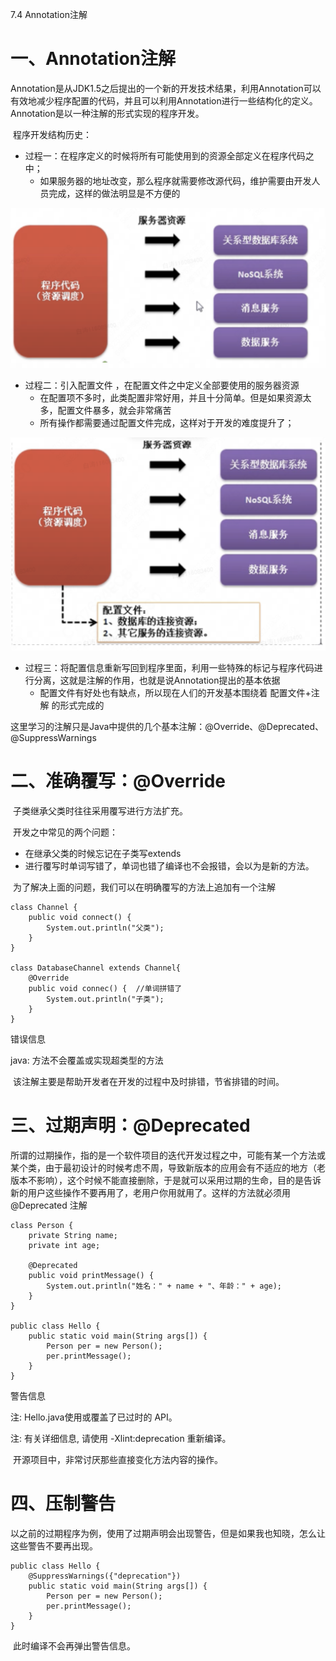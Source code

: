 7.4 Annotation注解

# 一、Annotation注解

​        Annotation是从JDK1.5之后提出的一个新的开发技术结果，利用Annotation可以有效地减少程序配置的代码，并且可以利用Annotation进行一些结构化的定义。Annotation是以一种注解的形式实现的程序开发。

​         程序开发结构历史：

- 过程一：在程序定义的时候将所有可能使用到的资源全部定义在程序代码之中；
  - 如果服务器的地址改变，那么程序就需要修改源代码，维护需要由开发人员完成，这样的做法明显是不方便的

![image-20250516170019923](assets/image-20250516170019923.png)



- 过程二：引入配置文件 ，在配置文件之中定义全部要使用的服务器资源
  - 在配置项不多时，此类配置非常好用，并且十分简单。但是如果资源太多，配置文件暴多，就会非常痛苦
  - 所有操作都需要通过配置文件完成，这样对于开发的难度提升了；

![image-20250516170029634](assets/image-20250516170029634.png)



- 过程三：将配置信息重新写回到程序里面，利用一些特殊的标记与程序代码进行分离，这就是注解的作用，也就是说Annotation提出的基本依据
  -  配置文件有好处也有缺点，所以现在人们的开发基本围绕着 配置文件+注解 的形式完成的



​          这里学习的注解只是Java中提供的几个基本注解：@Override、@Deprecated、@SuppressWarnings 



# 二、准确覆写：@Override 

​         子类继承父类时往往采用覆写进行方法扩充。

​         开发之中常见的两个问题：

- 在继承父类的时候忘记在子类写extends
- 进行覆写时单词写错了，单词也错了编译也不会报错，会以为是新的方法。

​        为了解决上面的问题，我们可以在明确覆写的方法上追加有一个注解

```
class Channel {
    public void connect() {
        System.out.println("父类");
    }
}

class DatabaseChannel extends Channel{
    @Override
    public void connec() {	//单词拼错了
        System.out.println("子类");
    }
}
```

错误信息

java: 方法不会覆盖或实现超类型的方法

​        该注解主要是帮助开发者在开发的过程中及时排错，节省排错的时间。



# 三、过期声明：@Deprecated 

​        所谓的过期操作，指的是一个软件项目的迭代开发过程之中，可能有某一个方法或某个类，由于最初设计的时候考虑不周，导致新版本的应用会有不适应的地方（老版本不影响），这个时候不能直接删除，于是就可以采用过期的生命，目的是告诉新的用户这些操作不要再用了，老用户你用就用了。这样的方法就必须用@Deprecated 注解

```
class Person {
    private String name;
    private int age;

    @Deprecated
    public void printMessage() {
        System.out.println("姓名：" + name + "、年龄：" + age);
    }
}

public class Hello {
    public static void main(String args[]) {
        Person per = new Person();
        per.printMessage();
    }
}
```

警告信息

注: Hello.java使用或覆盖了已过时的 API。

注: 有关详细信息, 请使用 -Xlint:deprecation 重新编译。

​        开源项目中，非常讨厌那些直接变化方法内容的操作。



# 四、压制警告

​        以之前的过期程序为例，使用了过期声明会出现警告，但是如果我也知晓，怎么让这些警告不要再出现。

```
public class Hello {
    @SuppressWarnings({"deprecation"})
    public static void main(String args[]) {
        Person per = new Person();
        per.printMessage();
    }
}
```

​        此时编译不会再弹出警告信息。